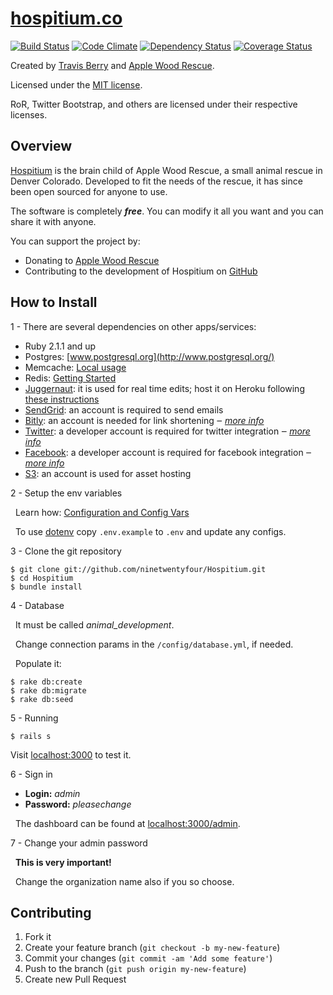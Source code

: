 # [hospitium.co](https://hospitium.co/)

[![Build Status](https://secure.travis-ci.org/ninetwentyfour/Hospitium.png)](http://travis-ci.org/ninetwentyfour/Hospitium) [![Code Climate](https://codeclimate.com/github/ninetwentyfour/Hospitium.png)](https://codeclimate.com/github/ninetwentyfour/Hospitium) [![Dependency Status](https://gemnasium.com/ninetwentyfour/Hospitium.png)](https://gemnasium.com/ninetwentyfour/Hospitium) [![Coverage Status](https://coveralls.io/repos/ninetwentyfour/Hospitium/badge.png?branch=master)](https://coveralls.io/r/ninetwentyfour/Hospitium)

Created by [Travis Berry](http://www.travisberry.com) and [Apple Wood Rescue](http://www.applewoodrescue.org).

Licensed under the [MIT license](http://www.opensource.org/licenses/mit-license.php).

RoR, Twitter Bootstrap, and others are licensed under their respective licenses.

## Overview

[Hospitium](http://hospitium.co/) is the brain child of Apple Wood Rescue, a small animal rescue in Denver Colorado. Developed to fit the needs of the rescue, it has since been open sourced for anyone to use.

The software is completely **_free_**. You can modify it all you want and you can share it with anyone.

You can support the project by:

- Donating to [Apple Wood Rescue](http://www.applewoodrescue.org/donate/)
- Contributing to the development of Hospitium on [GitHub](https://github.com/ninetwentyfour/Hospitium)

## How to Install

1 - There are several dependencies on other apps/services:

- Ruby 2.1.1 and up
- Postgres: [www.postgresql.org](http://www.postgresql.org/)
- Memcache: [Local usage](https://devcenter.heroku.com/articles/memcachier#local-usage)
- Redis: [Getting Started](http://redis.io/topics/quickstart)
- [Juggernaut](https://github.com/maccman/juggernaut): it is used for real time edits; host it on Heroku following [these instructions](https://gist.github.com/1003748)
- [SendGrid](http://sendgrid.com/): an account is required to send emails
- [Bitly](https://bitly.com/): an account is needed for link shortening ‒ _[more info](https://bitly.com/a/your_api_key)_
- [Twitter](https://twitter.com/): a developer account is required for twitter integration ‒ _[more info](https://dev.twitter.com/)_
- [Facebook](http://www.facebook.com/): a developer account is required for facebook integration ‒ _[more info](http://developers.facebook.com/)_
- [S3](http://aws.amazon.com/s3/): an account is used for asset hosting

2 - Setup the env variables

&nbsp;&nbsp;Learn how: [Configuration and Config Vars](http://devcenter.heroku.com/articles/config-vars#local_setup)

&nbsp;&nbsp;To use [dotenv](https://github.com/bkeepers/dotenv) copy `.env.example` to `.env` and update any configs.

3 - Clone the git repository

```console
$ git clone git://github.com/ninetwentyfour/Hospitium.git
$ cd Hospitium
$ bundle install
```

4 - Database

&nbsp;&nbsp;It must be called _animal_development_.

&nbsp;&nbsp;Change connection params in the `/config/database.yml`, if needed.

&nbsp;&nbsp;Populate it:

```console
$ rake db:create
$ rake db:migrate
$ rake db:seed
```

5 - Running

```console
$ rails s
```

Visit [localhost:3000](http://localhost:3000) to test it.

6 - Sign in

- **Login:** _admin_
- **Password:** _pleasechange_

&nbsp;&nbsp;The dashboard can be found at [localhost:3000/admin](http://localhost:3000/admin).

7 - Change your admin password

&nbsp;&nbsp;**This is very important!**

&nbsp;&nbsp;Change the organization name also if you so choose.

## Contributing

1. Fork it
1. Create your feature branch (`git checkout -b my-new-feature`)
1. Commit your changes (`git commit -am 'Add some feature'`)
1. Push to the branch (`git push origin my-new-feature`)
1. Create new Pull Request
